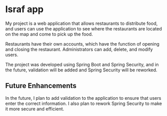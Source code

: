 # Israf app

My project is a web application that allows restaurants to distribute food, and users can use the application to see where the restaurants are located on the map and come to pick up the food.

Restaurants have their own accounts, which have the function of opening and closing the restaurant. Administrators can add, delete, and modify users.

The project was developed using Spring Boot and Spring Security, and in the future, validation will be added and Spring Security will be reworked.

## Future Enhancements
In the future, I plan to add validation to the application to ensure that users enter the correct information. I also plan to rework Spring Security to make it more secure and efficient.



